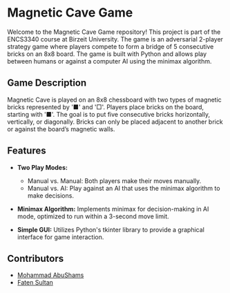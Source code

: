 # Magnetic Cave Game

Welcome to the Magnetic Cave Game repository! This project is part of the ENCS3340 course at Birzeit University. The game is an adversarial 2-player strategy game where players compete to form a bridge of 5 consecutive bricks on an 8x8 board. The game is built with Python and allows play between humans or against a computer AI using the minimax algorithm.

## Game Description

Magnetic Cave is played on an 8x8 chessboard with two types of magnetic bricks represented by '■' and '□'. Players place bricks on the board, starting with '■'. The goal is to put five consecutive bricks horizontally, vertically, or diagonally. Bricks can only be placed adjacent to another brick or against the board’s magnetic walls.

## Features

- **Two Play Modes:**
  - Manual vs. Manual: Both players make their moves manually.
  - Manual vs. AI: Play against an AI that uses the minimax algorithm to make decisions.

- **Minimax Algorithm:** Implements minimax for decision-making in AI mode, optimized to run within a 3-second move limit.
  
- **Simple GUI:** Utilizes Python's tkinter library to provide a graphical interface for game interaction.


## Contributors

- [Mohammad AbuShams](https://github.com/MohammadAbuShams)
- [Faten Sultan](https://github.com/fatenSul)
